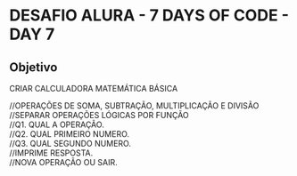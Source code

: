 # DESAFIO ALURA - 7 DAYS OF CODE - DAY 7

## Objetivo

CRIAR CALCULADORA MATEMÁTICA BÁSICA

//OPERAÇÕES DE SOMA, SUBTRAÇÃO, MULTIPLICAÇÃO E DIVISÃO<br>
//SEPARAR OPERAÇÕES LÓGICAS POR FUNÇÃO<br>
//Q1. QUAL A OPERAÇÃO.<br>
//Q2. QUAL PRIMEIRO NUMERO.<br>
//Q3. QUAL SEGUNDO NUMERO.<br>
//IMPRIME RESPOSTA.<br>
//NOVA OPERAÇÃO OU SAIR.<br>

